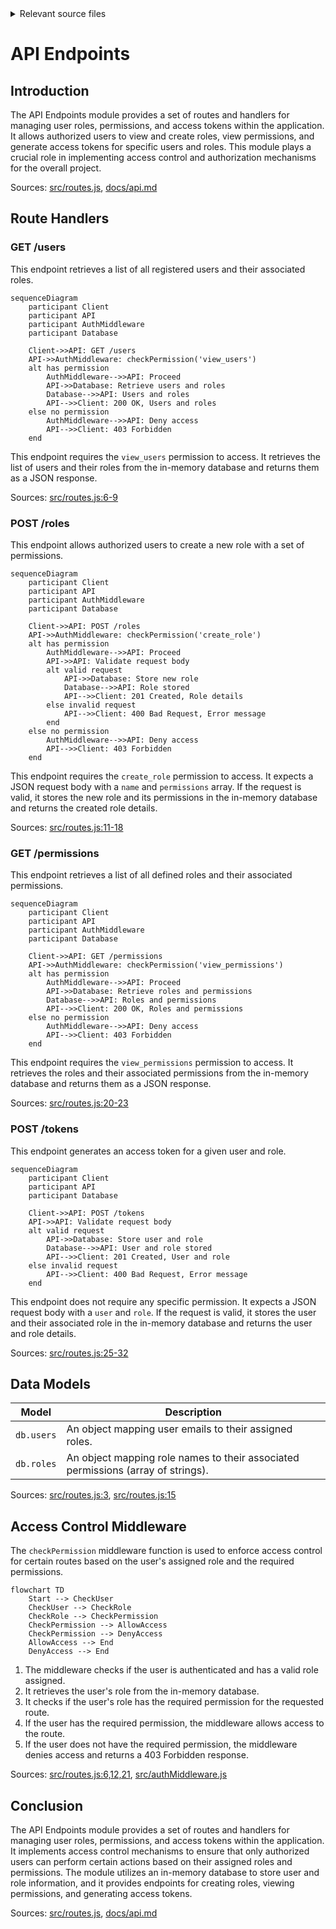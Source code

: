 <details>
<summary>Relevant source files</summary>

The following files were used as context for generating this wiki page:

- [src/routes.js](https://github.com/aanickode/access-control-service/blob/main/src/routes.js)
- [docs/api.md](https://github.com/aanickode/access-control-service/blob/main/docs/api.md)
</details>

# API Endpoints

## Introduction

The API Endpoints module provides a set of routes and handlers for managing user roles, permissions, and access tokens within the application. It allows authorized users to view and create roles, view permissions, and generate access tokens for specific users and roles. This module plays a crucial role in implementing access control and authorization mechanisms for the overall project.

Sources: [src/routes.js](), [docs/api.md]()

## Route Handlers

### GET /users

This endpoint retrieves a list of all registered users and their associated roles.

```mermaid
sequenceDiagram
    participant Client
    participant API
    participant AuthMiddleware
    participant Database

    Client->>API: GET /users
    API->>AuthMiddleware: checkPermission('view_users')
    alt has permission
        AuthMiddleware-->>API: Proceed
        API->>Database: Retrieve users and roles
        Database-->>API: Users and roles
        API-->>Client: 200 OK, Users and roles
    else no permission
        AuthMiddleware-->>API: Deny access
        API-->>Client: 403 Forbidden
    end
```

This endpoint requires the `view_users` permission to access. It retrieves the list of users and their roles from the in-memory database and returns them as a JSON response.

Sources: [src/routes.js:6-9]()

### POST /roles

This endpoint allows authorized users to create a new role with a set of permissions.

```mermaid
sequenceDiagram
    participant Client
    participant API
    participant AuthMiddleware
    participant Database

    Client->>API: POST /roles
    API->>AuthMiddleware: checkPermission('create_role')
    alt has permission
        AuthMiddleware-->>API: Proceed
        API->>API: Validate request body
        alt valid request
            API->>Database: Store new role
            Database-->>API: Role stored
            API-->>Client: 201 Created, Role details
        else invalid request
            API-->>Client: 400 Bad Request, Error message
        end
    else no permission
        AuthMiddleware-->>API: Deny access
        API-->>Client: 403 Forbidden
    end
```

This endpoint requires the `create_role` permission to access. It expects a JSON request body with a `name` and `permissions` array. If the request is valid, it stores the new role and its permissions in the in-memory database and returns the created role details.

Sources: [src/routes.js:11-18]()

### GET /permissions

This endpoint retrieves a list of all defined roles and their associated permissions.

```mermaid
sequenceDiagram
    participant Client
    participant API
    participant AuthMiddleware
    participant Database

    Client->>API: GET /permissions
    API->>AuthMiddleware: checkPermission('view_permissions')
    alt has permission
        AuthMiddleware-->>API: Proceed
        API->>Database: Retrieve roles and permissions
        Database-->>API: Roles and permissions
        API-->>Client: 200 OK, Roles and permissions
    else no permission
        AuthMiddleware-->>API: Deny access
        API-->>Client: 403 Forbidden
    end
```

This endpoint requires the `view_permissions` permission to access. It retrieves the roles and their associated permissions from the in-memory database and returns them as a JSON response.

Sources: [src/routes.js:20-23]()

### POST /tokens

This endpoint generates an access token for a given user and role.

```mermaid
sequenceDiagram
    participant Client
    participant API
    participant Database

    Client->>API: POST /tokens
    API->>API: Validate request body
    alt valid request
        API->>Database: Store user and role
        Database-->>API: User and role stored
        API-->>Client: 201 Created, User and role
    else invalid request
        API-->>Client: 400 Bad Request, Error message
    end
```

This endpoint does not require any specific permission. It expects a JSON request body with a `user` and `role`. If the request is valid, it stores the user and their associated role in the in-memory database and returns the user and role details.

Sources: [src/routes.js:25-32]()

## Data Models

| Model | Description |
| --- | --- |
| `db.users` | An object mapping user emails to their assigned roles. |
| `db.roles` | An object mapping role names to their associated permissions (array of strings). |

Sources: [src/routes.js:3](), [src/routes.js:15]()

## Access Control Middleware

The `checkPermission` middleware function is used to enforce access control for certain routes based on the user's assigned role and the required permissions.

```mermaid
flowchart TD
    Start --> CheckUser
    CheckUser --> CheckRole
    CheckRole --> CheckPermission
    CheckPermission --> AllowAccess
    CheckPermission --> DenyAccess
    AllowAccess --> End
    DenyAccess --> End
```

1. The middleware checks if the user is authenticated and has a valid role assigned.
2. It retrieves the user's role from the in-memory database.
3. It checks if the user's role has the required permission for the requested route.
4. If the user has the required permission, the middleware allows access to the route.
5. If the user does not have the required permission, the middleware denies access and returns a 403 Forbidden response.

Sources: [src/routes.js:6,12,21](), [src/authMiddleware.js]()

## Conclusion

The API Endpoints module provides a set of routes and handlers for managing user roles, permissions, and access tokens within the application. It implements access control mechanisms to ensure that only authorized users can perform certain actions based on their assigned roles and permissions. The module utilizes an in-memory database to store user and role information, and it provides endpoints for creating roles, viewing permissions, and generating access tokens.

Sources: [src/routes.js](), [docs/api.md]()